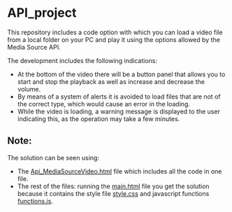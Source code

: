 # API_project

This repository includes a code option with which you can load a video file from a local folder on your PC and play it using the options allowed by the Media Source API.

The development includes the following indications:

- At the bottom of the video there will be a button panel that allows you to start and stop the playback as well as increase and decrease the volume.
- By means of a system of alerts it is avoided to load files that are not of the correct type, which would cause an error in the loading.
- While the video is loading, a warning message is displayed to the user indicating this, as the operation may take a few minutes.

## Note:
The solution can be seen using:
- The [Api_MediaSourceVideo.html](Api_MediaSourceVideo.html) file which includes all the code in one file.
- The rest of the files: running the [main.html](main.html) file you get the solution because it contains the style file [style.css](style.css) and javascript functions [functions.js](functions.js).
